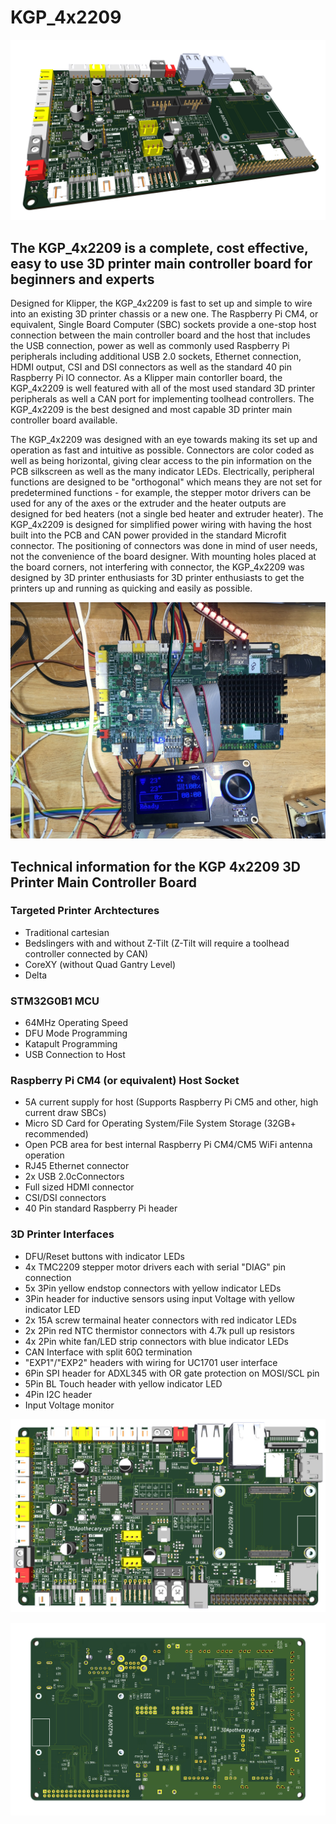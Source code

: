 # KGP_4x2209
![KGP_4x2209 Elevation](https://github.com/3dApothecary-xyz/KGP_4x2209/blob/main/Images/KGP_4x2209-Rev_7-Elevation.png)

## The KGP_4x2209 is a complete, cost effective, easy to use 3D printer main controller board for beginners and experts

Designed for Klipper, the KGP_4x2209 is fast to set up and simple to wire into an existing 3D printer chassis or a new one.  The Raspberry Pi CM4, or equivalent, Single Board Computer (SBC) sockets provide a one-stop host connection between the main controller board and the host that includes the USB connection, power as well as commonly used Raspberry Pi peripherals including additional USB 2.0 sockets, Ethernet connection, HDMI output, CSI and DSI connectors as well as the standard 40 pin Raspberry Pi IO connector.  As a Klipper main contorller board, the KGP_4x2209 is well featured with all of the most used standard 3D printer peripherals as well a CAN port for implementing toolhead controllers.  The KGP_4x2209 is the best designed and most capable 3D printer main controller board available.  

The KGP_4x2209 was designed with an eye towards making its set up and operation as fast and intuitive as possible.  Connectors are color coded as well as being horizontal, giving clear access to the pin information on the PCB silkscreen as well as the many indicator LEDs.  Electrically, peripheral functions are designed to be "orthogonal" which means they are not set for predetermined functions - for example, the stepper motor drivers can be used for any of the axes or the extruder and the heater outputs are designed for bed heaters (not a single bed heater and extruder heater).  The KGP_4x2209 is designed for simplified power wiring with having the host built into the PCB and CAN power provided in the standard Microfit connector.  The positioning of connectors was done in mind of user needs, not the convenience of the board designer.  With mounting holes placed at the board corners, not interfering with connector, the KGP_4x2209 was designed by 3D printer enthusiasts for 3D printer enthusiasts to get the printers up and running as quicking and easily as possible.  

![KGP_4x2209-Operating](https://github.com/3dApothecary-xyz/KGP_4x2209/blob/main/Images/KGP_4x2209-Operating.jpg)

## Technical information for the KGP 4x2209 3D Printer Main Controller Board

### Targeted Printer Archtectures
* Traditional cartesian 
* Bedslingers with and without Z-Tilt (Z-Tilt will require a toolhead controller connected by CAN)
* CoreXY (without Quad Gantry Level)
* Delta

### STM32G0B1 MCU
* 64MHz Operating Speed
* DFU Mode Programming
* Katapult Programming
* USB Connection to Host

### Raspberry Pi CM4 (or equivalent) Host Socket
* 5A current supply for host (Supports Raspberry Pi CM5 and other, high current draw SBCs)
* Micro SD Card for Operating System/File System Storage (32GB+ recommended)
* Open PCB area for best internal Raspberry Pi CM4/CM5 WiFi antenna operation
* RJ45 Ethernet connector
* 2x USB 2.0cConnectors
* Full sized HDMI connector
* CSI/DSI connectors
* 40 Pin standard Raspberry Pi header

### 3D Printer Interfaces
* DFU/Reset buttons with indicator LEDs
* 4x TMC2209 stepper motor drivers each with serial "DIAG" pin connection
* 5x 3Pin yellow endstop connectors with yellow indicator LEDs
* 3Pin header for inductive sensors using input Voltage with yellow indicator LED
* 2x 15A screw termainal heater connectors with red indicator LEDs
* 2x 2Pin red NTC thermistor connectors with 4.7k pull up resistors
* 4x 2Pin white fan/LED strip connectors with blue indicator LEDs
* CAN Interface with split 60Ω termination
* "EXP1"/"EXP2" headers with wiring for UC1701 user interface
* 6Pin SPI header for ADXL345 with OR gate protection on MOSI/SCL pin
* 5Pin BL Touch header with yellow indicator LED
* 4Pin I2C header
* Input Voltage monitor

![KGP_4x2209 Topside](https://github.com/3dApothecary-xyz/KGP_4x2209/blob/main/Images/KGP_4x2209-Rev_7-Topside.png)

![KGP_4x2209 Backside](https://github.com/3dApothecary-xyz/KGP_4x2209/blob/main/Images/KGP_4x2209_Rev_7-Backside.png)
